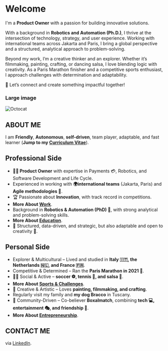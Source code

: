 # Welcome

I'm a **Product Owner** with a passion for building innovative solutions.

With a background in **Robotics and Automation (Ph.D.)**, I thrive at the intersection of technology, strategy, and user experience. Working with international teams across Jakarta and Paris, I bring a global perspective and a structured, analytical approach to problem-solving.

Beyond my work, I’m a creative thinker and an explorer. Whether it’s filmmaking, painting, crafting, or dancing salsa, I love blending logic with creativity. As a Paris Marathon finisher and a competitive sports enthusiast, I approach challenges with determination and adaptability.

🚀 Let’s connect and create something impactful together!


### Large image

![Octocat](https://teokca.github.io/career/photos/me_web.jpg)

## ABOUT ME

I am **Friendly**, **Autonomous**, **self-driven**, team player, adaptable, and fast learner (**Jump to my [Curriculum Vitae](https://teoka.github.io/career/CV.html)**).

## Professional Side

- **👨‍💻 Product Owner** with expertise in Payments 💳, Robotics, and Software Development and Life Cycle.
- Experienced in working with **🌍international teams** (Jakarta, Paris) and **Agile methodologies 🔄**.
- 🏆 Passionate about **Innovation**, with track record in competitions.
- **More About [Work](https://teoka.github.io/career/work.html)**.
- Background in **Robotics & Automation (PhD) 🤖**, with strong analytical and problem-solving skills.
- **More About [Education](https://teoka.github.io/career/education.html)**.
- 🔬 Structured, data-driven, and strategic, but also adaptable and open to creativity 🎨.

## Personal Side

- Explorer & Multicultural – Lived and studied in **Italy 🇮🇹, the Netherlands 🇳🇱, and France 🇫🇷**.
- Competitive & Determined – Ran the **Paris Marathon in 2021 🏅**. 
- 🏃‍♂️ Social & Active – **soccer ⚽, tennis 🎾, and salsa 💃**.
- **More About [Sports & Challenges](https://teoka.github.io/hobbies/sports.html)**.
- 🎨 Creative & Artistic – Loves **painting, filmmaking, and crafting**.
- Regularly visit my family and **my dog Bracco** in Tuscany.
- 👥 Community-Driven – Co-believer **Boxalmatch**, combining **tech 💻, entertainment 🎭, and friendship 🤝**.
- **More About [Entrepreneurship](https://teoka.github.io/hobbies/entrepreneurship.html)**.

## CONTACT ME

via [LinkedIn](https://www.linkedin.com/in/matteociocca/).
